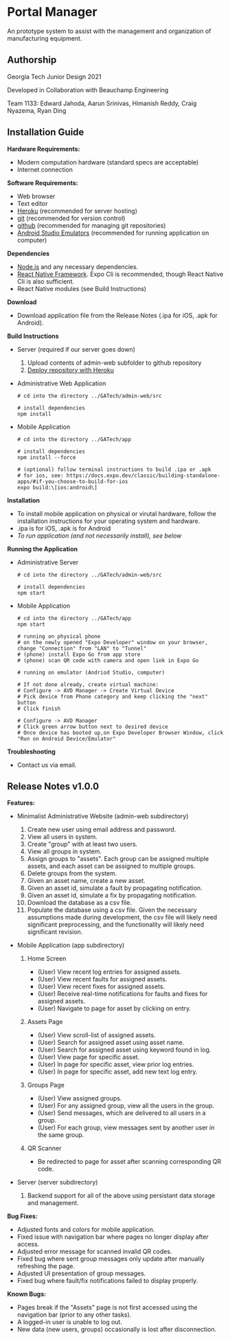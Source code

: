 # Portal Manager
An prototype system to assist with the management and organization of manufacturing equipment.

## Authorship <br />
Georgia Tech Junior Design 2021 <br />

Developed in Collaboration with Beauchamp Engineering <br />

Team 1133: Edward Jahoda, Aarun Srinivas, Himanish Reddy, Craig Nyazema, Ryan Ding <br />

## Installation Guide <br />
**Hardware Requirements:** <br />
  - Modern computation hardware (standard specs are acceptable)
  - Internet connection

**Software Requirements:** <br />
  - Web browser
  - Text editor
  - [Heroku](https://devcenter.heroku.com/articles/git#prerequisites-install-git-and-the-heroku-cli) (recommended for server hosting)
  - [git](https://git-scm.com/) (recommended for version control)
  - [github](https://github.com/) (recommended for managing git repositories)
  - [Android Studio Emulators](https://docs.expo.dev/workflow/android-studio-emulator/) (recommended for running application on computer)
 
**Dependencies** <br />
  - [Node.js](https://nodejs.org/en/) and any necessary dependencies.
  - [React Native Framework](https://reactnative.dev/docs/environment-setup). Expo Cli is recommended, though React Native Cli is also sufficient.  
  - React Native modules (see Build Instructions)

**Download** <br />

  - Download application file from the Release Notes (.ipa for iOS, .apk for Android).

**Build Instructions** <br />
  - Server (required if our server goes down)
    1. Upload contents of admin-web subfolder to github repository
    2. [Deploy repository with Heroku](https://devcenter.heroku.com/articles/git#prerequisites-install-git-and-the-heroku-cli)
  
  - Administrative Web Application <br />
    ```
    # cd into the directory ../GATech/admin-web/src
    
    # install dependencies
    npm install
    ```
  - Mobile Application <br />
    ```
    # cd into the directory ../GATech/app
    
    # install dependencies
    npm install --force
    
    # (optional) follow terminal instructions to build .ipa or .apk
    # for ios, see: https://docs.expo.dev/classic/building-standalone-apps/#if-you-choose-to-build-for-ios
    expo build:\[ios:android\]
    ```
 **Installation** <br />
   - To install mobile application on physical or virutal hardware, follow the installation instructions for your operating system and hardware. 
   - .ipa is for iOS, .apk is for Android
   - *To run application (and not necessarily install), see below*

 **Running the Application** <br />
   - Administrative Server 
   
      ```
      # cd into the directory ../GATech/admin-web/src
    
      # install dependencies
      npm start
      ```
      
   - Mobile Application
     ```
     # cd into the directory ../GATech/app
     npm start
     
     # running on physical phone
     # on the newly opened "Expo Developer" window on your browser, change "Connection" from "LAN" to "Tunnel"
     # (phone) install Expo Go from app store
     # (phone) scan QR code with camera and open link in Expo Go
     
     # running on emulator (Andriod Studio, computer)
     
     # If not done already, create virtual machine:
     # Configure -> AVD Manager -> Create Virtual Device
     # Pick device from Phone category and keep clicking the "next" button
     # Click finish
     
     # Configure -> AVD Manager
     # Click green arrow button next to desired device
     # Once device has booted up,on Expo Developer Browser Window, click "Run on Android Device/Emulator"
     ```
    
    
**Troubleshooting** <br />
   - Contact us via email.

## Release Notes v1.0.0 <br />
**Features:** <br />

- Minimalist Administrative Website (admin-web subdirectory)
  1. Create new user using email address and password.
  2. View all users in system.
  3. Create "group" with at least two users.
  4. View all groups in system.
  5. Assign groups to "assets". Each group can be assigned multiple assets, and each asset can be assigned to multiple groups.
  6. Delete groups from the system.
  7. Given an asset name, create a new asset.
  8. Given an asset id, simulate a fault by propagating notification.
  9. Given an asset id, simulate a fix by propagating notification.
  10. Download the database as a csv file.
  11. Populate the database using a csv file. Given the necessary assumptions made during development, the csv file will likely need significant preprocessing, and the functionality will likely need significant revision.
 
 
- Mobile Application (app subdirectory)
  1. Home Screen
      - (User) View recent log entries for assigned assets.
      - (User) View recent faults for assigned assets.
      - (User) View recent fixes for assigned assets.
      - (User) Receive real-time notifications for faults and fixes for assigned assets.
      - (User) Navigate to page for asset by clicking on entry.
      
  2. Assets Page
      - (User) View scroll-list of assigned assets.
      - (User) Search for assigned asset using asset name.
      - (User) Search for assigned asset using keyword found in log.
      - (User) View page for specific asset.
      - (User) In page for specific asset, view prior log entries.
      - (User) In page for specific asset, add new text log entry.

  3. Groups Page
      - (User) View assigned groups.
      - (User) For any assigned group, view all the users in the group.
      - (User) Send messages, which are delivered to all users in a group.
      - (User) For each group, view messages sent by another user in the same group.

  4. QR Scanner
      - Be redirected to page for asset after scanning corresponding QR code.

- Server (server subdirectory)
  1. Backend support for all of the above using persistant data storage and management.

**Bug Fixes:**
  - Adjusted fonts and colors for mobile application.
  - Fixed issue with navigation bar where pages no longer display after access.
  - Adjusted error message for scanned invalid QR codes.
  - Fixed bug where sent group messages only update after manually refreshing the page.
  - Adjusted UI presentation of group messages.
  - Fixed bug where fault/fix notifications failed to display properly.

**Known Bugs:**
  - Pages break if the "Assets" page is not first accessed using the navigation bar (prior to any other tasks).
  - A logged-in user is unable to log out.
  - New data (new users, groups) occasionally is lost after disconnection.




